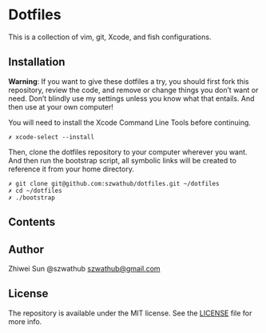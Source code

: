 # Dotfiles
This is a collection of vim, git, Xcode, and fish configurations.

## Installation
__Warning__: If you want to give these dotfiles a try, you should first fork this repository, review the code, and remove or change things you don’t want or need. Don’t blindly use my settings unless you know what that entails. And then use at your own computer!


You will need to install the Xcode Command Line Tools before continuing.
```
✗ xcode-select --install
```

Then, clone the dotfiles repository to your computer wherever you want. And then run the bootstrap script, all symbolic links will be created to reference it from your home directory.
```
✗ git clone git@github.com:szwathub/dotfiles.git ~/dotfiles
✗ cd ~/dotfiles
✗ ./bootstrap
```

## Contents

## Author
Zhiwei Sun @szwathub szwathub@gmail.com

## License

The repository is available under the MIT license. See the [LICENSE](./LICENSE) file for more info.
